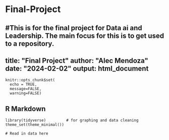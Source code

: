 # Final-Project
#This is for the final project for Data ai and Leadership. The main focus for this is to get used to a repository.
---
title: "Final Project"
author: "Alec Mendoza"
date: "2024-02-02"
output: html_document
---

```{r setup, include=FALSE}
knitr::opts_chunk$set(
  echo = TRUE, 
  message=FALSE, 
  warning=FALSE)
```

## R Markdown

```{r libraries}
library(tidyverse)         # for graphing and data cleaning
theme_set(theme_minimal()) 
```

```{r data}
# Read in data here
```

